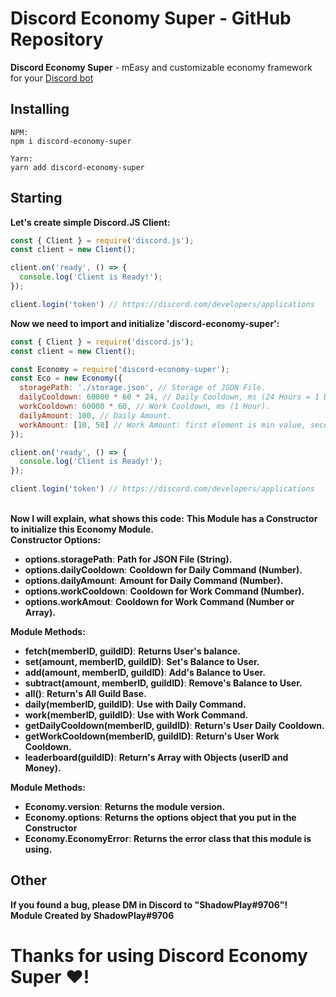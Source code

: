# Discord Economy Super - GitHub Repository

<b>Discord Economy Super</b> - mEasy and customizable economy framework for your [Discord bot](https://discord.js.org/#/)

## Installing
```console
NPM:
npm i discord-economy-super

Yarn:
yarn add discord-economy-super
```

## Starting
<b>Let's create simple Discord.JS Client:</b>
```js
const { Client } = require('discord.js');
const client = new Client();

client.on('ready', () => {
  console.log('Client is Ready!');
});

client.login('token') // https://discord.com/developers/applications
```
<b>Now we need to import and initialize 'discord-economy-super':</b>
```js
const { Client } = require('discord.js');
const client = new Client();

const Economy = require('discord-economy-super');
const Eco = new Economy({
  storagePath: './storage.json', // Storage of JSON File.
  dailyCooldown: 60000 * 60 * 24, // Daily Cooldown, ms (24 Hours = 1 Day).
  workCooldown: 60000 * 60, // Work Cooldown, ms (1 Hour).
  dailyAmount: 100, // Daily Amount.
  workAmount: [10, 50] // Work Amount: first element is min value, second is max value (It also can be a Number).
});

client.on('ready', () => {
  console.log('Client is Ready!');
});

client.login('token') // https://discord.com/developers/applications
```
<br>
<b>Now I will explain, what shows this code:</b>
<b>This Module has a Constructor to initialize this Economy Module.</b>
<br/>
<b>Constructor Options:</b>
<ul>
  <li><b>options.storagePath</b>: <b>Path for JSON File (String).</b></li>
  <li><b>options.dailyCooldown</b>: <b>Cooldown for Daily Command (Number).</b></li>
  <li><b>options.dailyAmount</b>: <b>Amount for Daily Command (Number).</b></li>
  <li><b>options.workCooldown</b>: <b>Cooldown for Work Command (Number).</b></li>
  <li><b>options.workAmout</b>: <b>Cooldown for Work Command (Number or Array).</b></li>
</ul>
<b>Module Methods:</b>
<ul>
  <li><b>fetch(memberID, guildID)</b>: <b>Returns User's balance.</b></li>
  <li><b>set(amount, memberID, guildID)</b>: <b>Set's Balance to User.</b></li>
  <li><b>add(amount, memberID, guildID)</b>: <b>Add's Balance to User.</b></li>
  <li><b>subtract(amount, memberID, guildID)</b>: <b>Remove's Balance to User.</b></li>
  <li><b>all()</b>: <b>Return's All Guild Base.</b></li>
  <li><b>daily(memberID, guildID)</b>: <b>Use with Daily Command.</b></li>
  <li><b>work(memberID, guildID)</b>: <b>Use with Work Command.</b></li>
  <li><b>getDailyCooldown(memberID, guildID)</b>: <b>Return's User Daily Cooldown.</b></li>
  <li><b>getWorkCooldown(memberID, guildID)</b>: <b>Return's User Work Cooldown.</b></li>
  <li><b>leaderboard(guildID)</b>: <b>Return's Array with Objects (userID and Money).</b></li>
</ul>
<b>Module Methods:</b>
<ul>
<li><b>Economy.version</b>: <b>Returns the module version.</b></li>
<li><b>Economy.options</b>: <b>Returns the options object that you put in the Constructor</b></li>
<li><b>Economy.EconomyError</b>: <b>Returns the error class that this module is using.</b></li>
</ul>

## Other
<b>If you found a bug, please DM in Discord to "ShadowPlay#9706"!</b> <br/>
<b>Module Created by ShadowPlay#9706</b>
# Thanks for using Discord Economy Super ♥!
